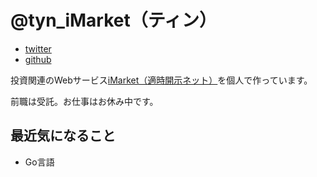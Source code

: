 # @tyn_iMarket（ティン）

- <a href="https://twitter.com/tyn_iMarket" target="_blank">twitter</a>
- <a href="https://github.com/tyn-iMarket" target="_blank">github</a>

投資関連のWebサービス<a href="http://tyn-imarket.com/" target="_blank">iMarket（適時開示ネット）</a>を個人で作っています。

前職は受託。お仕事はお休み中です。

## 最近気になること

- Go言語
